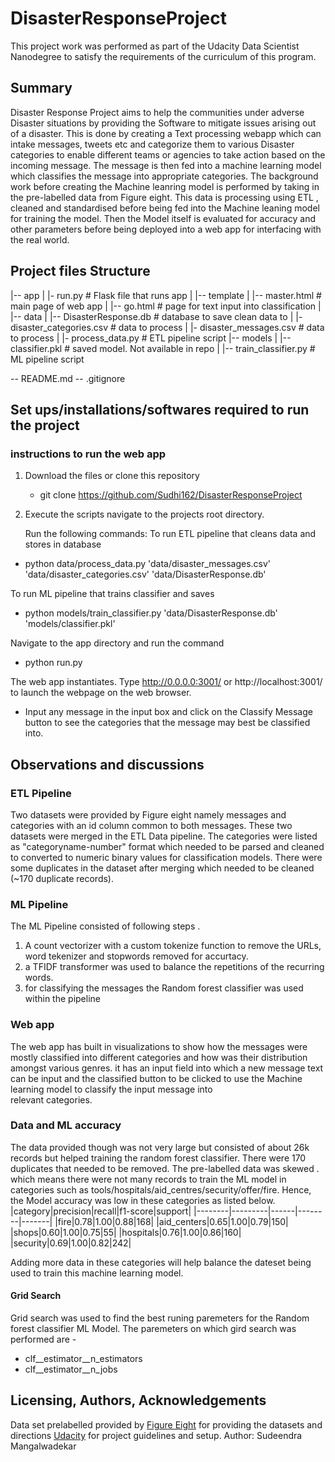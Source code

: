 # DisasterResponseProject
This project work was performed as part of the Udacity Data Scientist Nanodegree to satisfy the requirements of the curriculum of this program.

## Summary
Disaster Response Project aims to help the communities under adverse Disaster situations by providing the Software to mitigate issues arising out of a disaster.
This is done by creating a Text processing webapp which can intake messages, tweets etc and categorize them to various Disaster categories to enable different teams or agencies to take action based on the incoming message. The message is then fed into a machine learning model which classifies the message into appropriate categories. 
The background work before creating the Machine leanring model is performed by taking in the pre-labelled data from Figure eight. This data is processing using ETL , cleaned and standardised before being fed into the Machine leaning model for training the model. Then the Model itself is evaluated for accuracy and other parameters before being deployed into a web app for interfacing with the real world.

## Project files Structure

|-- app
|    |- run.py  # Flask file that runs app
|    |-- template
|          |-- master.html  # main page of web app
|          |-- go.html      # page for text input into classification
|    
|-- data
|    |-- DisasterResponse.db     # database to save clean data to
|    |- disaster_categories.csv  # data to process 
|    |- disaster_messages.csv    # data to process
|    |- process_data.py          # ETL pipeline script
|-- models
|    |-- classifier.pkl          # saved model. Not available in repo
|    |-- train_classifier.py     # ML pipeline script

-- README.md
-- .gitignore

## Set ups/installations/softwares required to run the project

 
### instructions to run the web app
1. Download the files or clone this repository
   - git clone https://github.com/Sudhi162/DisasterResponseProject

2. Execute the scripts
   navigate to the projects root directory.
   
   Run the following commands:
To run ETL pipeline that cleans data and stores in database
- python data/process_data.py 'data/disaster_messages.csv' 'data/disaster_categories.csv' 'data/DisasterResponse.db'
  
To run ML pipeline that trains classifier and saves
- python models/train_classifier.py 'data/DisasterResponse.db' 'models/classifier.pkl'  

Navigate to the app directory and run the command
- python run.py
  
The web app instantiates. 
Type http://0.0.0.0:3001/ or http://localhost:3001/ to launch the webpage on the web browser.
- Input any message in the input box and click on the Classify Message button to see the categories that the message may best be classified into.
  
  
## Observations and discussions
  
### ETL Pipeline 
  Two datasets were provided by Figure eight namely messages and categories with an id column common to both messages. These two datasets were merged in the ETL Data pipeline.
  The categories were listed as "categoryname-number" format which needed to be parsed and cleaned to converted to numeric binary values for classification models.
  There were some duplicates in the dataset after merging which needed to be cleaned (~170 duplicate records).
  
### ML Pipeline
  The ML Pipeline consisted of following steps . 
  1. A count vectorizer with a custom tokenize function to remove the URLs, word tekenizer and stopwords removed for accurtacy.
  2. a TFIDF transformer was used to balance the repetitions of the recurring words. 
  3. for classifying the messages the Random forest classifier was used within the pipeline 

### Web app
  The web app has built in visualizations to show how the messages were mostly classified into different categories and how was their distribution amongst various genres. 
  it has an input field into which a new message text can be input and the classified button to be clicked to use the Machine learning model to classify the input message into   
  relevant categories. 
  
### Data and ML accuracy
  The data provided though was not very large but consisted of about 26k records but helped training the random forest classifier. There were 170 duplicates that needed to be removed. The pre-labelled data was skewed . which means there were not many records to train the ML model in categories such as tools/hospitals/aid_centres/security/offer/fire.
  Hence, the Model accuracy was low in these categories as listed below.
  |category|precision|recall|f1-score|support|
  |--------|---------|------|--------|-------|
  |fire|0.78|1.00|0.88|168|
  |aid_centers|0.65|1.00|0.79|150|
  |shops|0.60|1.00|0.75|55|
  |hospitals|0.76|1.00|0.86|160|
  |security|0.69|1.00|0.82|242|
  
  Adding more data in these categories will help balance the dateset being used to train this machine learning model.
  
#### Grid Search
  Grid search was used to find the best runing paremeters for the Random forest classifier ML Model. The paremeters on which gird search was performed are - 
  - clf__estimator__n_estimators
  - clf__estimator__n_jobs
  
  ## Licensing, Authors, Acknowledgements
  Data set prelabelled provided by [Figure Eight](https://www.figure-eight.com/) for providing the datasets and directions
 [Udacity](https://www.udacity.com/) for project guidelines and setup.
 Author: Sudeendra Mangalwadekar
